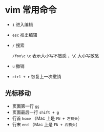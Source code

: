 # vim 常用命令

- `i` 进入编辑

- `esc` 推出编辑



- `/` 搜索

    `/foo\c`  `\c` 表示大小写不敏感 、`\C` 大小写敏感



- `u` 撤销
- `ctrl + r` 恢复上一次撤销



## 光标移动

- 页面第一行 `gg`
- 页面最后一行 `shift + g`
- 行首 `home` （Mac 上是 `FN + 左箭头`）
- 行末 `end` （Mac 上是 `FN + 右箭头`）

